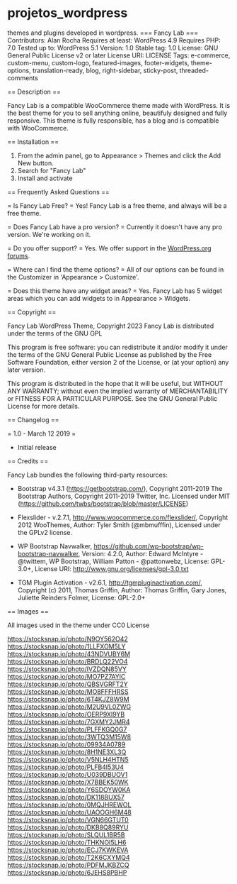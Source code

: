 # projetos_wordpress
themes and plugins developed in wordpress.
=== Fancy Lab ===
Contributors: Alan Rocha
Requires at least: WordPress 4.9
Requires PHP: 7.0
Tested up to: WordPress 5.1
Version: 1.0
Stable tag: 1.0
License: GNU General Public License v2 or later
License URI: LICENSE
Tags: e-commerce, custom-menu, custom-logo, featured-images, footer-widgets, theme-options, translation-ready, blog, right-sidebar, sticky-post, threaded-comments

== Description ==

Fancy Lab is a compatible WooCommerce theme made with WordPress. It is the best theme for you to sell anything online, beautifuly designed and fully responsive.
This theme is fully responsible, has a blog and is compatible with WooCommerce. 

== Installation ==

1. From the admin panel, go to Appearance > Themes and click the Add New button.
2. Search for "Fancy Lab"
3. Install and activate

== Frequently Asked Questions ==

= Is Fancy Lab Free? =
Yes! Fancy Lab is a free theme, and always will be a free theme.

= Does Fancy Lab have a pro version? =
Currently it doesn't have any pro version. We're working on it.

= Do you offer support? =
Yes. We offer support in the [WordPress.org forums](https://github.com/alanrodrigo26/projetos_wordpress).

= Where can I find the theme options? =
All of our options can be found in the Customizer in 'Appearance > Customize'.

= Does this theme have any widget areas? =
Yes. Fancy Lab has 5 widget areas which you can add widgets to in Appearance > Widgets.

== Copyright ==

Fancy Lab WordPress Theme, Copyright 2023
Fancy Lab is distributed under the terms of the GNU GPL

This program is free software: you can redistribute it and/or modify
it under the terms of the GNU General Public License as published by
the Free Software Foundation, either version 2 of the License, or
(at your option) any later version.

This program is distributed in the hope that it will be useful,
but WITHOUT ANY WARRANTY; without even the implied warranty of
MERCHANTABILITY or FITNESS FOR A PARTICULAR PURPOSE. See the
GNU General Public License for more details.

== Changelog ==

= 1.0 - March 12 2019 =
* Initial release

== Credits ==

Fancy Lab bundles the following third-party resources:

* Bootstrap v4.3.1 (https://getbootstrap.com/), Copyright 2011-2019 The Bootstrap Authors, Copyright 2011-2019 Twitter, Inc. Licensed under MIT (https://github.com/twbs/bootstrap/blob/master/LICENSE)

* Flexslider - v.2.7.1, http://www.woocommerce.com/flexslider/, Copyright 2012 WooThemes, Author: Tyler Smith (@mbmufffin), Licensed under the GPLv2 license.

* WP Bootstrap Navwalker, https://github.com/wp-bootstrap/wp-bootstrap-navwalker, Version: 4.2.0, Author: Edward McIntyre - @twittem, WP Bootstrap, William Patton - @pattonwebz, License: GPL-3.0+, License URI: http://www.gnu.org/licenses/gpl-3.0.txt

* TGM Plugin Activation - v2.6.1, http://tgmpluginactivation.com/, Copyright (c) 2011, Thomas Griffin, Author: Thomas Griffin, Gary Jones, Juliette Reinders Folmer, License: GPL-2.0+

== Images ==

All images used in the theme under CC0 License

https://stocksnap.io/photo/N9OY562O42
https://stocksnap.io/photo/1LLFXOM5LY
https://stocksnap.io/photo/43NDVUBY6M
https://stocksnap.io/photo/BRDLQ22VO4
https://stocksnap.io/photo/IVZDQN85VY
https://stocksnap.io/photo/MO7PZ7AYIC
https://stocksnap.io/photo/QBSVGRFT2Y
https://stocksnap.io/photo/MO8FFFHRSS
https://stocksnap.io/photo/6T4KJZ8W9M
https://stocksnap.io/photo/M2U9VL0ZWG
https://stocksnap.io/photo/OERP9XI9YB
https://stocksnap.io/photo/7GXMY2JMR4
https://stocksnap.io/photo/PLFFKGQ0G7
https://stocksnap.io/photo/3WTQ3M15W8
https://stocksnap.io/photo/09934A0789
https://stocksnap.io/photo/8H1NE3XL3Q
https://stocksnap.io/photo/V5NLH4HTN5
https://stocksnap.io/photo/PLFB4I53U4
https://stocksnap.io/photo/U039DBUOV1
https://stocksnap.io/photo/X7BBEK50WK
https://stocksnap.io/photo/Y6SDOYW0KA
https://stocksnap.io/photo/DK118BUX57
https://stocksnap.io/photo/0MQJHREWOL
https://stocksnap.io/photo/UAOOGH6M48
https://stocksnap.io/photo/VGN66GTUT0
https://stocksnap.io/photo/DKB8Q89RYU
https://stocksnap.io/photo/SLQUL1BR5B
https://stocksnap.io/photo/THKNOI5LH6
https://stocksnap.io/photo/ECJ7KWKEVA
https://stocksnap.io/photo/T2K6CXYMQ4
https://stocksnap.io/photo/PDFMJKBZCQ
https://stocksnap.io/photo/6JEHS8PBHP
